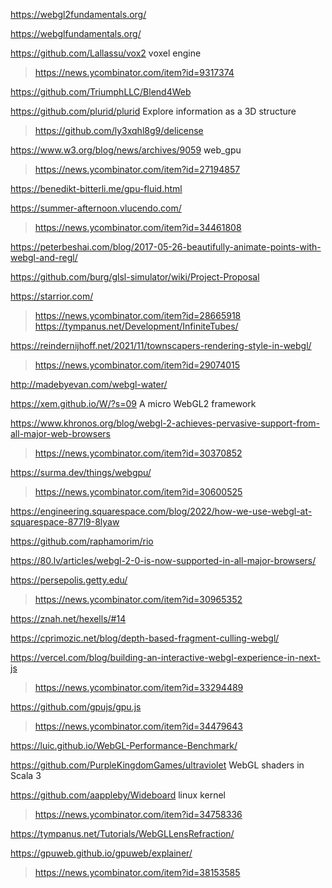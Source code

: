 https://webgl2fundamentals.org/

https://webglfundamentals.org/

https://github.com/Lallassu/vox2 voxel engine
> https://news.ycombinator.com/item?id=9317374

https://github.com/TriumphLLC/Blend4Web

https://github.com/plurid/plurid Explore information as a 3D structure
> https://github.com/ly3xqhl8g9/delicense

https://www.w3.org/blog/news/archives/9059 web_gpu
> https://news.ycombinator.com/item?id=27194857

https://benedikt-bitterli.me/gpu-fluid.html

https://summer-afternoon.vlucendo.com/
> https://news.ycombinator.com/item?id=34461808

https://peterbeshai.com/blog/2017-05-26-beautifully-animate-points-with-webgl-and-regl/

https://github.com/burg/glsl-simulator/wiki/Project-Proposal

https://starrior.com/
> https://news.ycombinator.com/item?id=28665918 
> https://tympanus.net/Development/InfiniteTubes/

https://reindernijhoff.net/2021/11/townscapers-rendering-style-in-webgl/
> https://news.ycombinator.com/item?id=29074015

http://madebyevan.com/webgl-water/

https://xem.github.io/W/?s=09 A micro WebGL2 framework

https://www.khronos.org/blog/webgl-2-achieves-pervasive-support-from-all-major-web-browsers
> https://news.ycombinator.com/item?id=30370852

https://surma.dev/things/webgpu/
> https://news.ycombinator.com/item?id=30600525

https://engineering.squarespace.com/blog/2022/how-we-use-webgl-at-squarespace-877l9-8lyaw

https://github.com/raphamorim/rio

https://80.lv/articles/webgl-2-0-is-now-supported-in-all-major-browsers/

https://persepolis.getty.edu/
> https://news.ycombinator.com/item?id=30965352

https://znah.net/hexells/#14

https://cprimozic.net/blog/depth-based-fragment-culling-webgl/

https://vercel.com/blog/building-an-interactive-webgl-experience-in-next-js
> https://news.ycombinator.com/item?id=33294489

https://github.com/gpujs/gpu.js
> https://news.ycombinator.com/item?id=34479643

https://luic.github.io/WebGL-Performance-Benchmark/

https://github.com/PurpleKingdomGames/ultraviolet WebGL shaders in Scala 3

https://github.com/aappleby/Wideboard linux kernel
> https://news.ycombinator.com/item?id=34758336

https://tympanus.net/Tutorials/WebGLLensRefraction/

https://gpuweb.github.io/gpuweb/explainer/
> https://news.ycombinator.com/item?id=38153585



